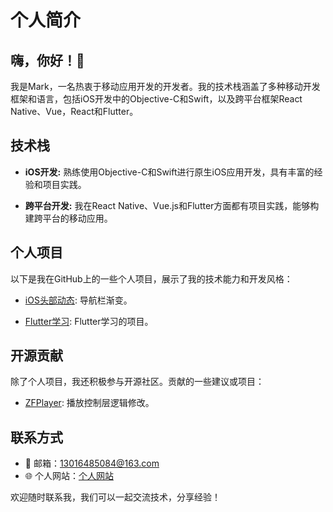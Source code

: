 # 个人简介

## 嗨，你好！👋

我是Mark，一名热衷于移动应用开发的开发者。我的技术栈涵盖了多种移动开发框架和语言，包括iOS开发中的Objective-C和Swift，以及跨平台框架React Native、Vue，React和Flutter。

## 技术栈

- **iOS开发:** 熟练使用Objective-C和Swift进行原生iOS应用开发，具有丰富的经验和项目实践。

- **跨平台开发:** 我在React Native、Vue.js和Flutter方面都有项目实践，能够构建跨平台的移动应用。

## 个人项目

以下是我在GitHub上的一些个人项目，展示了我的技术能力和开发风格：

- [iOS头部动态](https://github.com/maqing1024/headDemo): 导航栏渐变。

- [Flutter学习](https://github.com/maqing1024/flutter): Flutter学习的项目。

## 开源贡献

除了个人项目，我还积极参与开源社区。贡献的一些建议或项目：

- [ZFPlayer](https://github.com/renzifeng/ZFPlayer): 播放控制层逻辑修改。


## 联系方式

- 📧 邮箱：13016485084@163.com
- 🌐 个人网站：[个人网站](暂时还没有搭建)

欢迎随时联系我，我们可以一起交流技术，分享经验！

